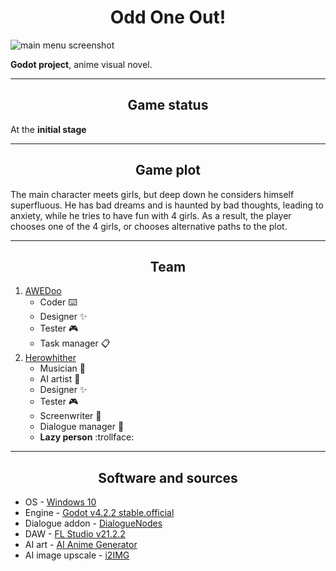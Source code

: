 <h1 align="center">
  Odd One Out!
</h1>

![main menu screenshot](https://prnt.sc/k35VRROBI0o2)

**Godot project**, anime visual novel.

---

<h2 align="center">
  Game status
</h2>

At the **initial stage**

---

<h2 align="center">
  Game plot
</h2>

The main character meets girls, but deep down he considers himself superfluous. He has bad dreams and is haunted by bad thoughts, leading to anxiety, while he tries to have fun with 4 girls. As a result, the player chooses one of the 4 girls, or chooses alternative paths to the plot.

---

<h2 align="center">
  Team
</h2>

1. [AWEDoo](https://github.com/Av10n)
    - Coder :keyboard:
    - Designer :sparkles:
    - Tester :video_game:
    - Task manager :clipboard:
2. [Herowhither](https://github.com/Herowhither)
    - Musician :musical_note:
    - AI artist :art:
    - Designer :sparkles:
    - Tester :video_game:
    - Screenwriter :pencil:
    - Dialogue manager :speech_balloon:
    - **Lazy person** :trollface:

---

<h2 align="center">
  Software and sources
</h2>

- OS - [Windows 10](https://www.microsoft.com/ru-ru/software-download/windows10)
- Engine - [Godot v4.2.2 stable.official](https://github.com/godotengine/godot/releases/tag/4.2.2-stable)
- Dialogue addon - [DialogueNodes](https://github.com/nagidev/DialogueNodes)
- DAW - [FL Studio v21.2.2](https://www.image-line.com/)
- AI art - [AI Anime Generator](https://perchance.org/ai-anime-generator)
- AI image upscale - [i2IMG](https://www.i2img.com/upscale-image)
